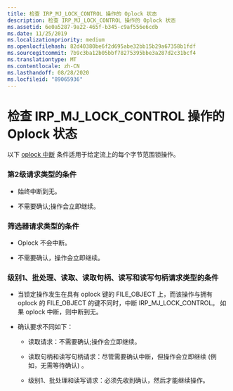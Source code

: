 ```yaml
---
title: 检查 IRP_MJ_LOCK_CONTROL 操作的 Oplock 状态
description: 检查 IRP_MJ_LOCK_CONTROL 操作的 Oplock 状态
ms.assetid: 6e0a5287-9a22-465f-b345-c9af556e6cdb
ms.date: 11/25/2019
ms.localizationpriority: medium
ms.openlocfilehash: 82d40380be6f2d695abe32bb15b29a67358b1fdf
ms.sourcegitcommit: 7b9c3ba12b05bbf78275395bbe3a287d2c31bcf4
ms.translationtype: MT
ms.contentlocale: zh-CN
ms.lasthandoff: 08/28/2020
ms.locfileid: "89065936"
---
```

# <a name="checking-the-oplock-state-of-an-irp_mj_lock_control-operation"></a>检查 IRP_MJ_LOCK_CONTROL 操作的 Oplock 状态

以下 [oplock 中断](./breaking-oplocks.md) 条件适用于给定流上的每个字节范围锁操作。

### <a name="conditions-for-a-level-2-request-type"></a>第2级请求类型的条件

- 始终中断到无。

- 不需要确认;操作会立即继续。

### <a name="conditions-for-a-filter-request-type"></a>筛选器请求类型的条件

- Oplock 不会中断。

- 不需要确认，操作会立即继续。

### <a name="conditions-for-level-1-batch-read-read-handle-read-write-and-read-write-handle-request-types"></a>级别1、批处理、读取、读取句柄、读写和读写句柄请求类型的条件

- 当锁定操作发生在具有 oplock 键的 FILE_OBJECT 上，而该操作与拥有 oplock 的 FILE_OBJECT 的键不同时，中断 IRP_MJ_LOCK_CONTROL。 如果 oplock 中断，则中断到无。

- 确认要求不同如下：

  - 读取请求：不需要确认;操作会立即继续。

  - 读取句柄和读写句柄请求：尽管需要确认中断，但操作会立即继续 (例如，无需等待确认) 。

  - 级别1、批处理和读写请求：必须先收到确认，然后才能继续操作。